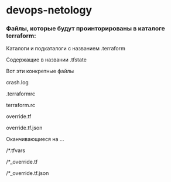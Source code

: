 # devops-netology
  
### Файлы, которые будут проинторированы в каталоге terraform:

Каталоги и подкаталоги с названием .terraform
 
Содержащие в названии .tfstate

Вот эти конкретные файлы
 
crash.log

.terraformrc

terraform.rc

override.tf

override.tf.json

Оканчивающиеся на ...

/*.tfvars 

/*_override.tf 

/*_override.tf.json 
 
